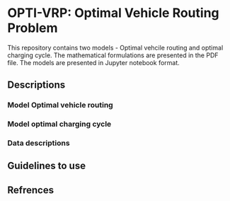 # OPTI-VRP: Optimal Vehicle Routing Problem

This repository contains two models - Optimal vehcile routing and optimal charging cycle. The mathematical formulations are presented in the PDF file. The models are presented in Jupyter notebook format. 


## Descriptions
### Model Optimal vehicle routing


### Model optimal charging cycle


### Data descriptions

## Guidelines to use



## Refrences